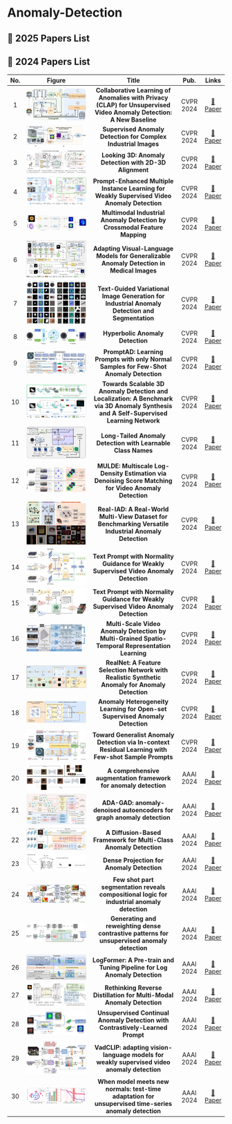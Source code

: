 # Anomaly-Detection

## 📌 2025 Papers List

## 📌 2024 Papers List

| No.  | Figure  | Title | Pub. | Links |
|:------:|:------:|:------:|:------:|:------:|
| 1 | ![CLAP](https://github.com/BojueGao/Anomaly-Detection/blob/master/Anomaly%20Detection%20Ficture/CLAP_CVPR2024.png) | **Collaborative Learning of Anomalies with Privacy (CLAP) for Unsupervised Video Anomaly Detection: A New Baseline** | CVPR 2024 | [📄 Paper](https://openaccess.thecvf.com/content/CVPR2024/papers/Al-lahham_Collaborative_Learning_of_Anomalies_with_Privacy_CLAP_for_Unsupervised_Video_CVPR_2024_paper.pdf) |
| 2 | ![SegAD](https://github.com/BojueGao/Anomaly-Detection/blob/master/Anomaly%20Detection%20Ficture/SegAD_CVPR2024.png) | **Supervised Anomaly Detection for Complex Industrial Images** | CVPR 2024 | [📄 Paper](https://openaccess.thecvf.com/content/CVPR2024/papers/Baitieva_Supervised_Anomaly_Detection_for_Complex_Industrial_Images_CVPR_2024_paper.pdf) |
| 3 | ![CMT](https://github.com/BojueGao/Anomaly-Detection/blob/master/Anomaly%20Detection%20Ficture/CMT_CVPR2024.png) | **Looking 3D: Anomaly Detection with 2D-3D Alignment** | CVPR 2024 | [📄 Paper](https://openaccess.thecvf.com/content/CVPR2024/papers/Bhunia_Looking_3D_Anomaly_Detection_with_2D-3D_Alignment_CVPR_2024_paper.pdf) |
| 4 | ![](https://github.com/BojueGao/Anomaly-Detection/blob/master/Anomaly%20Detection%20Ficture/4_CVPR2024.png) | **Prompt-Enhanced Multiple Instance Learning for Weakly Supervised Video Anomaly Detection** | CVPR 2024 | [📄 Paper](https://openaccess.thecvf.com/content/CVPR2024/papers/Chen_Prompt-Enhanced_Multiple_Instance_Learning_for_Weakly_Supervised_Video_Anomaly_Detection_CVPR_2024_paper.pdf) |
| 5 | ![](https://github.com/BojueGao/Anomaly-Detection/blob/master/Anomaly%20Detection%20Ficture/5_CVPR2024.png) | **Multimodal Industrial Anomaly Detection by Crossmodal Feature Mapping** | CVPR 2024 | [📄 Paper](https://openaccess.thecvf.com/content/CVPR2024/papers/Costanzino_Multimodal_Industrial_Anomaly_Detection_by_Crossmodal_Feature_Mapping_CVPR_2024_paper.pdf) |
| 6 | ![](https://github.com/BojueGao/Anomaly-Detection/blob/master/Anomaly%20Detection%20Ficture/6_CVPR2024.png) | **Adapting Visual-Language Models for Generalizable Anomaly Detection in Medical Images** | CVPR 2024 | [📄 Paper](https://openaccess.thecvf.com/content/CVPR2024/papers/Huang_Adapting_Visual-Language_Models_for_Generalizable_Anomaly_Detection_in_Medical_Images_CVPR_2024_paper.pdf) |
| 7 | ![](https://github.com/BojueGao/Anomaly-Detection/blob/master/Anomaly%20Detection%20Ficture/7_CVPR2024.png) | **Text-Guided Variational Image Generation for Industrial Anomaly Detection and Segmentation** | CVPR 2024 | [📄 Paper](https://openaccess.thecvf.com/content/CVPR2024/supplemental/Lee_Text-Guided_Variational_Image_CVPR_2024_supplemental.pdf) |
| 8 | ![](https://github.com/BojueGao/Anomaly-Detection/blob/master/Anomaly%20Detection%20Ficture/8_CVPR2024.png) | **Hyperbolic Anomaly Detection** | CVPR 2024 | [📄 Paper](https://openaccess.thecvf.com/content/CVPR2024/papers/Li_Hyperbolic_Anomaly_Detection_CVPR_2024_paper.pdf) |
| 9 | ![](https://github.com/BojueGao/Anomaly-Detection/blob/master/Anomaly%20Detection%20Ficture/9_PromptAD_CVPR2024.png) | **PromptAD: Learning Prompts with only Normal Samples for Few-Shot Anomaly Detection** | CVPR 2024 | [📄 Paper](https://openaccess.thecvf.com/content/CVPR2024/papers/Li_PromptAD_Learning_Prompts_with_only_Normal_Samples_for_Few-Shot_Anomaly_CVPR_2024_paper.pdf) |
| 10 | ![](https://github.com/BojueGao/Anomaly-Detection/blob/master/Anomaly%20Detection%20Ficture/10_CVPR2024.png) | **Towards Scalable 3D Anomaly Detection and Localization: A Benchmark via 3D Anomaly Synthesis and A Self-Supervised Learning Network** | CVPR 2024 | [📄 Paper](https://openaccess.thecvf.com/content/CVPR2024/papers/Li_Towards_Scalable_3D_Anomaly_Detection_and_Localization_A_Benchmark_via_CVPR_2024_paper.pdf) |
| 11 | ![](https://github.com/BojueGao/Anomaly-Detection/blob/master/Anomaly%20Detection%20Ficture/11_CVPR2024.png) | **Long-Tailed Anomaly Detection with Learnable Class Names** | CVPR 2024 | [📄 Paper](https://openaccess.thecvf.com/content/CVPR2024/papers/Ho_Long-Tailed_Anomaly_Detection_with_Learnable_Class_Names_CVPR_2024_paper.pdf) |
| 12 | ![](https://github.com/BojueGao/Anomaly-Detection/blob/master/Anomaly%20Detection%20Ficture/12_CVPR2024.png) | **MULDE: Multiscale Log-Density Estimation via Denoising Score Matching for Video Anomaly Detection** | CVPR 2024 | [📄 Paper](https://openaccess.thecvf.com/content/CVPR2024/papers/Micorek_MULDE_Multiscale_Log-Density_Estimation_via_Denoising_Score_Matching_for_Video_CVPR_2024_paper.pdf) |
| 13 | ![](https://github.com/BojueGao/Anomaly-Detection/blob/master/Anomaly%20Detection%20Ficture/13_CVPR2024.png) | **Real-IAD: A Real-World Multi-View Dataset for Benchmarking Versatile Industrial Anomaly Detection** | CVPR 2024 | [📄 Paper](https://openaccess.thecvf.com/content/CVPR2024/papers/Wang_Real-IAD_A_Real-World_Multi-View_Dataset_for_Benchmarking_Versatile_Industrial_Anomaly_CVPR_2024_paper.pdf) |
| 14 | ![](https://github.com/BojueGao/Anomaly-Detection/blob/master/Anomaly%20Detection%20Ficture/14_CVPR2024.png) | **Text Prompt with Normality Guidance for Weakly Supervised Video Anomaly Detection** | CVPR 2024 | [📄 Paper](https://openaccess.thecvf.com/content/CVPR2024/papers/Yang_Text_Prompt_with_Normality_Guidance_for_Weakly_Supervised_Video_Anomaly_CVPR_2024_paper.pdf) |
| 15 | ![](https://github.com/BojueGao/Anomaly-Detection/blob/master/Anomaly%20Detection%20Ficture/15_CVPR2024.png) | **Text Prompt with Normality Guidance for Weakly Supervised Video Anomaly Detection** | CVPR 2024 | [📄 Paper](https://openaccess.thecvf.com/content/CVPR2024/papers/Zanella_Harnessing_Large_Language_Models_for_Training-free_Video_Anomaly_Detection_CVPR_2024_paper.pdf) |
| 16 | ![](https://github.com/BojueGao/Anomaly-Detection/blob/master/Anomaly%20Detection%20Ficture/16_CVPR2024.png) | **Multi-Scale Video Anomaly Detection by Multi-Grained Spatio-Temporal Representation Learning** | CVPR 2024 | [📄 Paper](https://openaccess.thecvf.com/content/CVPR2024/papers/Zhang_Multi-Scale_Video_Anomaly_Detection_by_Multi-Grained_Spatio-Temporal_Representation_Learning_CVPR_2024_paper.pdf) |
| 17 | ![](https://github.com/BojueGao/Anomaly-Detection/blob/master/Anomaly%20Detection%20Ficture/17_CVPR2024.png) | **RealNet: A Feature Selection Network with Realistic Synthetic Anomaly for Anomaly Detection** | CVPR 2024 | [📄 Paper](https://openaccess.thecvf.com/content/CVPR2024/papers/Zhang_RealNet_A_Feature_Selection_Network_with_Realistic_Synthetic_Anomaly_for_CVPR_2024_paper.pdf) |
| 18 | ![](https://github.com/BojueGao/Anomaly-Detection/blob/master/Anomaly%20Detection%20Ficture/18_CVPR2024.png) | **Anomaly Heterogeneity Learning for Open-set Supervised Anomaly Detection** | CVPR 2024 | [📄 Paper](https://openaccess.thecvf.com/content/CVPR2024/papers/Zhu_Anomaly_Heterogeneity_Learning_for_Open-set_Supervised_Anomaly_Detection_CVPR_2024_paper.pdf) |
| 19 | ![](https://github.com/BojueGao/Anomaly-Detection/blob/master/Anomaly%20Detection%20Ficture/19_CVPR2024.png) | **Toward Generalist Anomaly Detection via In-context Residual Learning with Few-shot Sample Prompts** | CVPR 2024 | [📄 Paper](https://openaccess.thecvf.com/content/CVPR2024/papers/Zhu_Toward_Generalist_Anomaly_Detection_via_In-context_Residual_Learning_with_Few-shot_CVPR_2024_paper.pdf) |
| 20 | ![](https://github.com/BojueGao/Anomaly-Detection/blob/master/Anomaly%20Detection%20Ficture/1_AAAI2024.png) | **A comprehensive augmentation framework for anomaly detection** | AAAI 2024 | [📄 Paper](https://dl.acm.org/doi/10.1609/aaai.v38i8.28720 ) |
| 21 | ![](https://github.com/BojueGao/Anomaly-Detection/blob/master/Anomaly%20Detection%20Ficture/2_AAAI2024.png) | **ADA-GAD: anomaly-denoised autoencoders for graph anomaly detection** | AAAI 2024 | [📄 Paper](https://dl.acm.org/doi/10.1609/aaai.v38i8.28691) |
| 22 | ![](https://github.com/BojueGao/Anomaly-Detection/blob/master/Anomaly%20Detection%20Ficture/3_AAAI2024.png) | **A Diffusion-Based Framework for Multi-Class Anomaly Detection** | AAAI 2024 | [📄 Paper](https://dl.acm.org/doi/10.1609/aaai.v38i8.28690) |
| 23 | ![](https://github.com/BojueGao/Anomaly-Detection/blob/master/Anomaly%20Detection%20Ficture/4_AAAI2024.png) | **Dense Projection for Anomaly Detection** | AAAI 2024 | [📄 Paper](https://dl.acm.org/doi/10.1609/aaai.v38i8.28682) |
| 24 | ![](https://github.com/BojueGao/Anomaly-Detection/blob/master/Anomaly%20Detection%20Ficture/5_AAAI2024.png) | **Few shot part segmentation reveals compositional logic for industrial anomaly detection** | AAAI 2024 | [📄 Paper](https://dl.acm.org/doi/10.1609/aaai.v38i8.28703) |
| 25 | ![](https://github.com/BojueGao/Anomaly-Detection/blob/master/Anomaly%20Detection%20Ficture/6_AAAI2024.png) | **Generating and reweighting dense contrastive patterns for unsupervised anomaly detection** | AAAI 2024 | [📄 Paper](https://dl.acm.org/doi/abs/10.1609/aaai.v38i2.27910) |
| 26 | ![](https://github.com/BojueGao/Anomaly-Detection/blob/master/Anomaly%20Detection%20Ficture/7_AAAI2024.png) | **LogFormer: A Pre-train and Tuning Pipeline for Log Anomaly Detection** | AAAI 2024 | [📄 Paper](https://dl.acm.org/doi/10.1609/aaai.v38i1.27764) |
| 27 | ![](https://github.com/BojueGao/Anomaly-Detection/blob/master/Anomaly%20Detection%20Ficture/8_AAAI2024.png) | **Rethinking Reverse Distillation for Multi-Modal Anomaly Detection** | AAAI 2024 | [📄 Paper](https://dl.acm.org/doi/10.1609/aaai.v38i8.28687) |
| 28 | ![](https://github.com/BojueGao/Anomaly-Detection/blob/master/Anomaly%20Detection%20Ficture/9_AAAI2024.png) | **Unsupervised Continual Anomaly Detection with Contrastively-Learned Prompt** | AAAI 2024 | [📄 Paper](https://dl.acm.org/doi/10.1609/aaai.v38i4.28153) |
| 29 | ![](https://github.com/BojueGao/Anomaly-Detection/blob/master/Anomaly%20Detection%20Ficture/10_AAAI2024.png) | **VadCLIP: adapting vision-language models for weakly supervised video anomaly detection** | AAAI 2024 | [📄 Paper](https://dl.acm.org/doi/10.1609/aaai.v38i6.28423) |
| 30 | ![](https://github.com/BojueGao/Anomaly-Detection/blob/master/Anomaly%20Detection%20Ficture/11_AAAI2024.png) | **When model meets new normals: test-time adaptation for unsupervised time-series anomaly detection** | AAAI 2024 | [📄 Paper](https://dl.acm.org/doi/10.1609/aaai.v38i12.29210) |


















